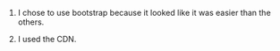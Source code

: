 1. I chose to use bootstrap because it looked like it was easier than the others.

2. I used the CDN.